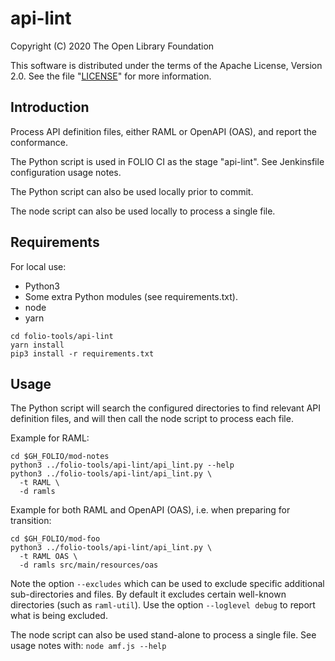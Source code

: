 # api-lint

Copyright (C) 2020 The Open Library Foundation

This software is distributed under the terms of the Apache License,
Version 2.0. See the file "[LICENSE](LICENSE)" for more information.

## Introduction

Process API definition files, either RAML or OpenAPI (OAS), and report the conformance.

The Python script is used in FOLIO CI as the stage "api-lint". See Jenkinsfile configuration usage notes.

The Python script can also be used locally prior to commit.

The node script can also be used locally to process a single file.

## Requirements

For local use:

* Python3
* Some extra Python modules (see requirements.txt).
* node
* yarn

```shell
cd folio-tools/api-lint
yarn install
pip3 install -r requirements.txt
```

## Usage

The Python script will search the configured directories to find relevant API definition files, and will then call the node script to process each file.

Example for RAML:

```
cd $GH_FOLIO/mod-notes
python3 ../folio-tools/api-lint/api_lint.py --help
python3 ../folio-tools/api-lint/api_lint.py \
  -t RAML \
  -d ramls
```

Example for both RAML and OpenAPI (OAS), i.e. when preparing for transition:

```
cd $GH_FOLIO/mod-foo
python3 ../folio-tools/api-lint/api_lint.py \
  -t RAML OAS \
  -d ramls src/main/resources/oas
```

Note the option `--excludes` which can be used to exclude specific additional sub-directories and files.
By default it excludes certain well-known directories (such as `raml-util`).
Use the option `--loglevel debug` to report what is being excluded.

The node script can also be used stand-alone to process a single file.
See usage notes with: `node amf.js --help`

